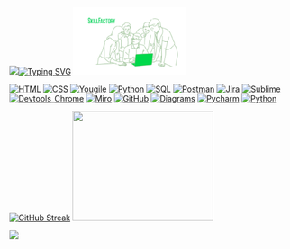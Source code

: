 <img src="https://media.giphy.com/media/M9gbBd9nbDrOTu1Mqx/giphy.gif" width="100"/>[![Typing SVG](https://readme-typing-svg.herokuapp.com?font=Press+Start+2P&pause=1000&color=35CF14&background=04010E00&center=true&vCenter=true&width=435&height=100&lines=Konstantin+Smotrin)](https://git.io/typing-svg)
<img src="scale_1200.webp" width="200" height="120"/>

[![HTML](https://img.shields.io/badge/-HTML-000000?style=for-the-badge&logo=HTML5&logoColor=#008000)](http://htmlbook.ru/html) 
[![CSS](https://img.shields.io/badge/-CSS-000000?style=for-the-badge&logo=CSS3&logoColor=#008000)](http://htmlbook.ru/css) 
[![Yougile](https://img.shields.io/badge/-Yougile-000000?style=for-the-badge&logo=Trello&logoColor=#008000)](https://yougile.com) 
[![Python](https://img.shields.io/badge/-Python-000000?style=for-the-badge&logo=Figma&logoColor=#008000)](http://htmlbook.ru/css) 
[![SQL](https://img.shields.io/badge/-SQL-000000?style=for-the-badge&logo=SQLite&logoColor=#008000)](http://htmlbook.ru/css) 
[![Postman](https://img.shields.io/badge/-Postman-000000?style=for-the-badge&logo=Postman&logoColor=#008000)](http://htmlbook.ru/css) 
[![Jira](https://img.shields.io/badge/-Jira-000000?style=for-the-badge&logo=Jira&logoColor=#008000)](http://htmlbook.ru/css) 
[![Sublime](https://img.shields.io/badge/-Sublime-000000?style=for-the-badge&logo=Sublime+text&logoColor=#008000)](http://htmlbook.ru/css) 
[![Devtools_Chrome](https://img.shields.io/badge/-Devtools_Chrome-000000?style=for-the-badge&logo=GoogleChrome&logoColor=#008000)](http://htmlbook.ru/css) 
[![Miro](https://img.shields.io/badge/-Miro-000000?style=for-the-badge&logo=Miro&logoColor=#008000)](http://htmlbook.ru/css) 
[![GitHub](https://img.shields.io/badge/github-000000?style=for-the-badge&logo=github&logoColor=#008000)](http://htmlbook.ru/css) 
[![Diagrams](https://img.shields.io/badge/Diagrams-000000?style=for-the-badge&logo=app+diagrams&logoColor=#008000)](https://app.diagrams.net/) 
[![Pycharm](https://img.shields.io/badge/Pycharm-000000?style=for-the-badge&logo=Pycharm&logoColor=#008000)](https://www.jetbrains.com/pycharm/) 
[![Python](https://img.shields.io/badge/Python-000000?style=for-the-badge&logo=Python&logoColor=#008000)](https://www.python.org/)

[![GitHub Streak](http://github-readme-streak-stats.herokuapp.com?user=KonstantinS007&theme=dark&locale=ru)](https://git.io/streak-stats)
<img src="https://media.giphy.com/media/1iUZct1cqCG16XsI/giphy.gif" width="250" height="195"/>

![](https://komarev.com/ghpvc/?username=KonstantinS007)


<!--
**KonstantinS007/KonstantinS007** is a ✨ _special_ ✨ repository because its `README.md` (this file) appears on your GitHub profile.

Here are some ideas to get you started:

- 🔭 I’m currently working on ...
- 🌱 I’m currently learning ...
- 👯 I’m looking to collaborate on ...
- 🤔 I’m looking for help with ...
- 💬 Ask me about ...
- 📫 How to reach me: ...
- 😄 Pronouns: ...
- ⚡ Fun fact: ...
-->
